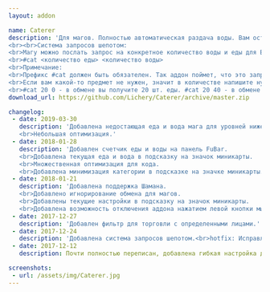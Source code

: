 ```yaml
---
layout: addon

name: Caterer
description: 'Для магов. Полностью автоматическая раздача воды. Вам остается лишь заготовить еду и воду, остальное аддон сделает за вас.
<br><br>Система запросов шепотом:
<br>Магу можно послать запрос на конкретное количество воды и еды для Вас. Чтобы это сделать необходимо отправить магу сообщение шепотом:
<br>#cat <количество еды> <количество воды>
<br>Примечание:
<br>Префикс #cat должен быть обязателен. Так аддон поймет, что это запрос, а не обычное сообщение. В запросе стоит строгий порядок. Вначале указывается еда, затем вода. Обязательно указывать оба параметра.
<br>Если вам какой-то предмет не нужен, значит в количестве напишите нуль. Примеры:
<br>#cat 20 0 - в обмене вы получите 20 шт. еды. #cat 20 40 - в обмене вы получите 20 шт. еды и 40 шт. воды.'
download_url: https://github.com/Lichery/Caterer/archive/master.zip

changelog:
 - date: 2019-03-30
   description: 'Добавлена недостающая еда и вода мага для уровней ниже 50.
   <br>Небольшая оптимизация.'
 - date: 2018-01-28
   description: 'Добавлен счетчик еды и воды на панель FuBar.
   <br>Добавлена текущая еда и вода в подсказку на значок миникарты.
   <br>Множественная оптимизация для кода.
   <br>Добавлена минимизация категории в подсказке на значке миникарты.'
 - date: 2018-01-21
   description: 'Добавлена поддержка Шамана.
   <br>Добавлено игнорирование обмена для магов.
   <br>Добавлены текущие настройки в подсказку на значок миникарты.
   <br>Добавлена возможность отключения аддона нажатием левой кнопки мыши на значок миникарты.'
 - date: 2017-12-27
   description: 'Добавлен фильтр для торговли с определенными лицами.'
 - date: 2017-12-24
   description: 'Добавлена система запросов шепотом.<br>hotfix: Исправлено заполнение обмена несколькими стаками одного предмета.'
 - date: 2017-12-12
   description: Почти полностью переписан, добавлена гибкая настройка для каждого класса.<br>Добавлена зависимость от !Libs.

screenshots:
 - url: /assets/img/Caterer.jpg
---
```

